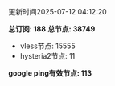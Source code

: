 更新时间2025-07-12 04:12:20

**总订阅: 188**
**总节点: 38749**
- vless节点: 15555
- hysteria2节点: 11

**google ping有效节点: 113**
